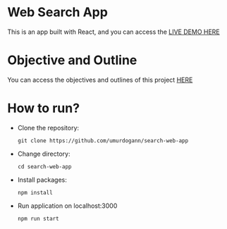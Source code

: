 # Web Search App

This is an app built with React, and you can access the [LIVE DEMO HERE](https://web-search-app-cud.netlify.app/)
&nbsp;

# Objective and Outline

You can access the objectives and outlines of this project [HERE](https://drive.google.com/file/d/1zlLAqVDAUyIjglnchIU77ejlCC3WmFYt/view)
&nbsp;

# How to run?

-   Clone the repository:

    `git clone https://github.com/umurdogann/search-web-app`

-   Change directory:

    `cd search-web-app`

-   Install packages:

    `npm install`

-   Run application on localhost:3000

    `npm run start`
